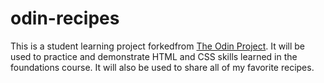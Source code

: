 # odin-recipes
This is a student learning project forkedfrom [The Odin Project](https://www.theodinproject.com/). It will be used to practice and demonstrate HTML and CSS skills learned in the foundations course. It will also be used to share all of my favorite recipes.
